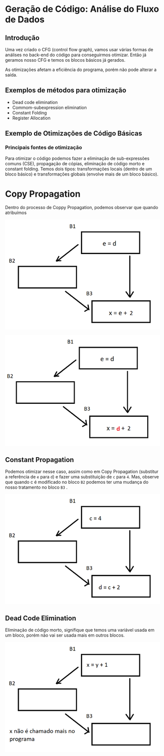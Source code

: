 

# Geração de Código: Análise do Fluxo de Dados

## Introdução

Uma vez criado o CFG (control flow graph), vamos usar várias formas de análises no back-end do código para conseguirmos otimizar. Então já geramos nosso CFG e temos os blocos básicos já gerados.

As otimizações afetam a eficiência do programa, porém não pode alterar a saída.

## Exemplos de métodos para otimização

-  Dead code elimination
- Commom-subexpression elimination
- Constant Folding
- Register Allocation

## Exemplo de Otimizações de Código Básicas

### Principais fontes de otimização

Para otimizar o código podemos fazer a eliminação de sub-expressões comuns (CSE), propagação de cópias, eliminação de código morto e constant folding. Temos dois tipos: transformações locais (dentro de um bloco básico) e transformações globais (envolve mais de um bloco básico).

# Copy Propagation

Dentro do processo de Coppy Propagation, podemos observar que quando atribuímos 

![](https://raw.githubusercontent.com/NatSatie/StudyNotes/main/compilers/part_5/copyPropagation1.png)

![](https://raw.githubusercontent.com/NatSatie/StudyNotes/main/compilers/part_5/copyPropagation2.png)

## Constant Propagation

Podemos otimizar nesse caso, assim como em Copy Propagation (substitur a referência de `e` para `d`) e fazer uma substituição de `c` para `4`. Mas, observe que quando c é modificado no bloco `B2` podemos ter uma mudança do nosso tratamento no bloco `B3` .

![](https://raw.githubusercontent.com/NatSatie/StudyNotes/main/compilers/part_5/constPropagation.png)

## Dead Code Elimination

Eliminação de código morto, signifique que temos uma variável usada em um bloco, porém não vai ser usada mais em outros blocos.

![](https://raw.githubusercontent.com/NatSatie/StudyNotes/main/compilers/part_5/deadCodePropagation.png)

